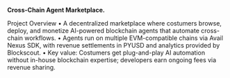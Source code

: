 **Cross-Chain Agent Marketplace.**

Project Overview
• A decentralized marketplace where costumers browse, deploy, and monetize AI-powered blockchain agents that automate cross-chain workflows.
• Agents run on multiple EVM-compatible chains via Avail Nexus SDK, with revenue settlements in PYUSD and analytics provided by Blockscout.
• Key value: Costumers get plug-and-play AI automation without in-house blockchain expertise; developers earn ongoing fees via revenue sharing.

